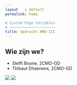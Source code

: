 ```yaml
---
layout   : default
permalink: home

# Custom Page Variables
# ─────────────────────
title: Opdracht NMD-III
---
```


Wie zijn we?
------------

 - Steffi Boone, 2CMO-GD
 - Thibaut Dhaenens, 2CMO-GD

<img src="../../assets/Images/30848532_10216410355040630_903861907627236590_o.jpg" class="round col-3">
<img src="../../assets/Images/17760215_10212767703250254_1504643583277174030_n.jpg" class="col-3">

